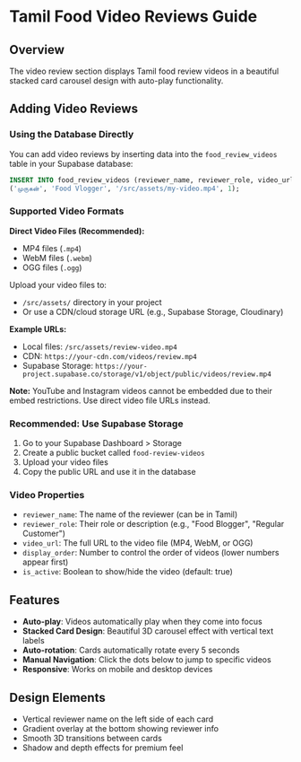 # Tamil Food Video Reviews Guide

## Overview
The video review section displays Tamil food review videos in a beautiful stacked card carousel design with auto-play functionality.

## Adding Video Reviews

### Using the Database Directly

You can add video reviews by inserting data into the `food_review_videos` table in your Supabase database:

```sql
INSERT INTO food_review_videos (reviewer_name, reviewer_role, video_url, display_order) VALUES
('முருகன்', 'Food Vlogger', '/src/assets/my-video.mp4', 1);
```

### Supported Video Formats

**Direct Video Files (Recommended):**
- MP4 files (`.mp4`)
- WebM files (`.webm`)
- OGG files (`.ogg`)

Upload your video files to:
- `/src/assets/` directory in your project
- Or use a CDN/cloud storage URL (e.g., Supabase Storage, Cloudinary)

**Example URLs:**
- Local files: `/src/assets/review-video.mp4`
- CDN: `https://your-cdn.com/videos/review.mp4`
- Supabase Storage: `https://your-project.supabase.co/storage/v1/object/public/videos/review.mp4`

**Note:** YouTube and Instagram videos cannot be embedded due to their embed restrictions. Use direct video file URLs instead.

### Recommended: Use Supabase Storage

1. Go to your Supabase Dashboard > Storage
2. Create a public bucket called `food-review-videos`
3. Upload your video files
4. Copy the public URL and use it in the database

### Video Properties

- `reviewer_name`: The name of the reviewer (can be in Tamil)
- `reviewer_role`: Their role or description (e.g., "Food Blogger", "Regular Customer")
- `video_url`: The full URL to the video file (MP4, WebM, or OGG)
- `display_order`: Number to control the order of videos (lower numbers appear first)
- `is_active`: Boolean to show/hide the video (default: true)

## Features

- **Auto-play**: Videos automatically play when they come into focus
- **Stacked Card Design**: Beautiful 3D carousel effect with vertical text labels
- **Auto-rotation**: Cards automatically rotate every 5 seconds
- **Manual Navigation**: Click the dots below to jump to specific videos
- **Responsive**: Works on mobile and desktop devices

## Design Elements

- Vertical reviewer name on the left side of each card
- Gradient overlay at the bottom showing reviewer info
- Smooth 3D transitions between cards
- Shadow and depth effects for premium feel
